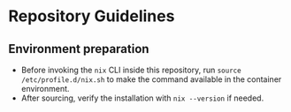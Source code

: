 # Repository Guidelines

## Environment preparation
- Before invoking the `nix` CLI inside this repository, run `source /etc/profile.d/nix.sh` to make the command available in the container environment.
- After sourcing, verify the installation with `nix --version` if needed.
